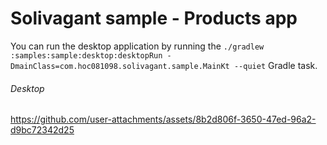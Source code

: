 # Solivagant sample - Products app

You can run the desktop application by running the
`./gradlew :samples:sample:desktop:desktopRun -DmainClass=com.hoc081098.solivagant.sample.MainKt --quiet` Gradle task.

###### Desktop

https://github.com/user-attachments/assets/8b2d806f-3650-47ed-96a2-d9bc72342d25
